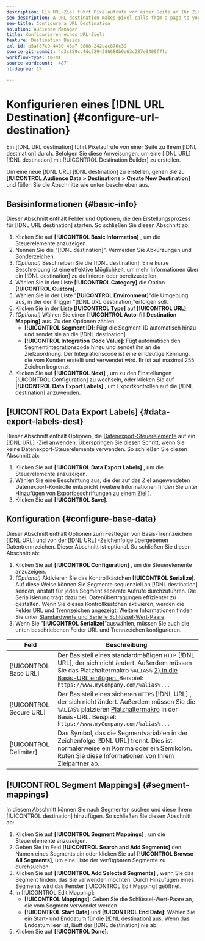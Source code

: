 ```yaml
---
description: Ein URL-Ziel führt Pixelaufrufe von einer Seite an Ihr Ziel durch. Befolgen Sie diese Anweisungen, um ein URL-Ziel mit Destination Builder zu erstellen.
seo-description: A URL destination makes pixel calls from a page to your destination. Follow these instructions to create a URL destination with Destination Builder.
seo-title: Configure a URL Destination
solution: Audience Manager
title: Konfigurieren eines URL-Ziels
feature: Destination Basics
exl-id: b5af87c9-4460-43a7-9808-242eac876c39
source-git-commit: 4d3c859cc4dc5294286680b0e63c287e0409f7fd
workflow-type: tm+mt
source-wordcount: '487'
ht-degree: 1%

---
```


# Konfigurieren eines [!DNL URL Destination] {#configure-url-destination}

Ein [!DNL URL destination] führt Pixelaufrufe von einer Seite zu Ihrem [!DNL destination] durch. Befolgen Sie diese Anweisungen, um eine [!DNL URL] [!DNL destination] mit [!UICONTROL Destination Builder] zu erstellen.

<!-- create-url-destination.xml -->

Um eine neue [!DNL URL] [!DNL destination] zu erstellen, gehen Sie zu **[!UICONTROL Audience Data > Destinations > Create New Destination]** und füllen Sie die Abschnitte wie unten beschrieben aus.

## Basisinformationen {#basic-info}

Dieser Abschnitt enthält Felder und Optionen, die den Erstellungsprozess für [!DNL URL destination] starten. So schließen Sie diesen Abschnitt ab:

1. Klicken Sie auf **[!UICONTROL Basic Information]** , um die Steuerelemente anzuzeigen.
2. Nennen Sie die &quot;[!DNL destination]&quot;. Vermeiden Sie Abkürzungen und Sonderzeichen.
3. *(Optional)* Beschreiben Sie die [!DNL destination]. Eine kurze Beschreibung ist eine effektive Möglichkeit, um mehr Informationen über ein [!DNL destination] zu definieren oder bereitzustellen.
4. Wählen Sie in der Liste **[!UICONTROL Category]** die Option **[!UICONTROL Custom]**.
5. Wählen Sie in der Liste &quot;**[!UICONTROL Environment]**&quot;die Umgebung aus, in der der Trigger &quot;[!DNL URL destination]&quot;erfolgen soll.
6. Klicken Sie in der Liste **[!UICONTROL Type]** auf **[!UICONTROL URL]**.
7. *(Optional)* Wählen Sie einen **[!UICONTROL Auto-fill Destination Mapping]** aus. Zu den Optionen zählen:
   * **[!UICONTROL Segment ID]**: Fügt die Segment-ID automatisch hinzu und sendet sie an die [!DNL destination].
   * **[!UICONTROL Integration Code Value]**: Fügt automatisch den Segmentintegrationscode hinzu und sendet ihn an die Zielzuordnung. Der Integrationscode ist eine eindeutige Kennung, die vom Kunden erstellt und verwendet wird. Er ist auf maximal 255 Zeichen begrenzt.
8. Klicken Sie auf **[!UICONTROL Next]** , um zu den Einstellungen [!UICONTROL Configuration] zu wechseln, oder klicken Sie auf **[!UICONTROL Data Export Labels]** , um Exportkontrollen auf die [!DNL destination] anzuwenden.

## [!UICONTROL Data Export Labels] {#data-export-labels-dest}

Dieser Abschnitt enthält Optionen, die [Datenexport-Steuerelemente](../../features/data-export-controls.md) auf ein [!DNL URL] -Ziel anwenden. Überspringen Sie diesen Schritt, wenn Sie keine Datenexport-Steuerelemente verwenden. So schließen Sie diesen Abschnitt ab:

1. Klicken Sie auf **[!UICONTROL Data Export Labels]** , um die Steuerelemente anzuzeigen.
2. Wählen Sie eine Beschriftung aus, die der auf das Ziel angewendeten Datenexport-Kontrolle entspricht (weitere Informationen finden Sie unter [Hinzufügen von Exportbeschriftungen zu einem Ziel ](/help/using/features/destinations/add-data-export-labels.md) ).
3. Klicken Sie auf **[!UICONTROL Save]**.

## Konfiguration {#configure-base-data}

Dieser Abschnitt enthält Optionen zum Festlegen von Basis-Trennzeichen [!DNL URL] und von der [!DNL URL] -Zeichenfolge übergebenen Datentrennzeichen. Dieser Abschnitt ist optional. So schließen Sie diesen Abschnitt ab:

1. Klicken Sie auf **[!UICONTROL Configuration]** , um die Steuerelemente anzuzeigen.
1. *(Optional)* Aktivieren Sie das Kontrollkästchen **[!UICONTROL Serialize]**.
Auf diese Weise können Sie Segmente sequenziell an [!DNL destination] senden, anstatt für jedes Segment separate Aufrufe durchzuführen. Die Serialisierung trägt dazu bei, Datenübertragungen effizienter zu gestalten. Wenn Sie dieses Kontrollkästchen aktivieren, werden die Felder URL und Trennzeichen angezeigt. Weitere Informationen finden Sie unter [Standardwerte und Serielle Schlüssel-Wert-Paare](../../features/destinations/key-value-pairs.md).
1. Wenn Sie &quot;**[!UICONTROL Serialize]**&quot;auswählen, müssen Sie auch die unten beschriebenen Felder URL und Trennzeichen konfigurieren.

| Feld | Beschreibung |
|--- |--- |
| [!UICONTROL Base URL] | Der Basisteil eines standardmäßigen `HTTP` [!DNL URL], der sich nicht ändert. Außerdem müssen Sie das Platzhaltermakro `%ALIAS%` [2} in die Basis-URL einfügen. ](../../features/destinations/destination-macros.md#destination-macros-defined) Beispiel: `https://www.myCompany.com/%alias%...` |
| [!UICONTROL Secure URL] | Der Basisteil eines sicheren `HTTPS` [!DNL URL] , der sich nicht ändert. Außerdem müssen Sie die `%ALIAS%` platzieren   [Platzhaltermakro](../../features/destinations/destination-macros.md#destination-macros-defined) in der Basis-URL. Beispiel: `https://www.myCompany.com/%alias%...` |
| [!UICONTROL Delimiter] | Das Symbol, das die Segmentvariablen in der Zeichenfolge [!DNL URL] trennt. Dies ist normalerweise ein Komma oder ein Semikolon. Rufen Sie diese Informationen von Ihrem Zielpartner ab. |

## [!UICONTROL Segment Mappings] {#segment-mappings}

In diesem Abschnitt können Sie nach Segmenten suchen und diese Ihrem [!UICONTROL destination] hinzufügen. So schließen Sie diesen Abschnitt ab:

1. Klicken Sie auf **[!UICONTROL Segment Mappings]** , um die Steuerelemente anzuzeigen.
1. Geben Sie im Feld **[!UICONTROL Search and Add Segments]** den Namen eines Segments ein oder klicken Sie auf **[!UICONTROL Browse All Segments]**, um eine Liste der verfügbaren Segmente zu durchsuchen.
1. Klicken Sie auf **[!UICONTROL Add Selected Segments]** , wenn Sie das Segment finden, das Sie verwenden möchten. Durch Hinzufügen eines Segments wird das Fenster [!UICONTROL Edit Mapping] geöffnet.
1. In [!UICONTROL Edit Mapping]:
   * **[!UICONTROL Mappings]**: Geben Sie die Schlüssel-Wert-Paare an, die vom Segment verwendet werden.
   * **[!UICONTROL Start Date]** und **[!UICONTROL End Date]**: Wählen Sie ein Start- und Enddatum für die [!DNL destination] aus. Wenn das Enddatum leer ist, läuft der [!DNL destination] nie ab.
1. Klicken Sie auf **[!UICONTROL Done]**.
